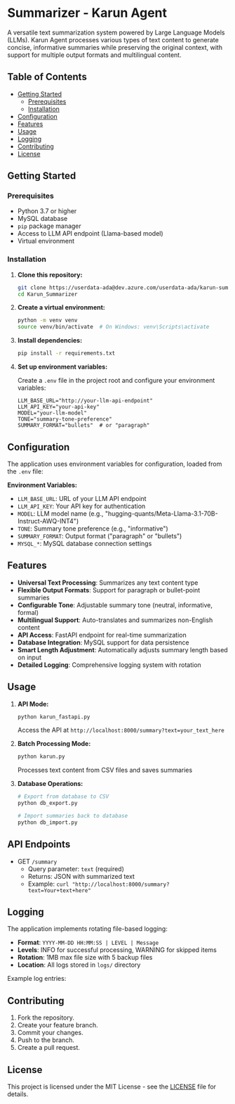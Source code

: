 # Summarizer - Karun Agent

A versatile text summarization system powered by Large Language Models (LLMs). Karun Agent processes various types of text content to generate concise, informative summaries while preserving the original context, with support for multiple output formats and multilingual content.

## Table of Contents

- [Getting Started](#getting-started)
  - [Prerequisites](#prerequisites)
  - [Installation](#installation)
- [Configuration](#configuration)
- [Features](#features)
- [Usage](#usage)
- [Logging](#logging)
- [Contributing](#contributing)
- [License](#license)

## Getting Started

### Prerequisites

- Python 3.7 or higher
- MySQL database
- `pip` package manager
- Access to LLM API endpoint (Llama-based model)
- Virtual environment

### Installation

1. **Clone this repository:**

   ```bash
   git clone https://userdata-ada@dev.azure.com/userdata-ada/karun-summarizer/_git/karun-summarizer
   cd Karun_Summarizer
   ```

2. **Create a virtual environment:**

   ```bash
   python -m venv venv
   source venv/bin/activate  # On Windows: venv\Scripts\activate
   ```

3. **Install dependencies:**

   ```bash
   pip install -r requirements.txt
   ```

4. **Set up environment variables:**

   Create a `.env` file in the project root and configure your environment variables:

   ```properties
   LLM_BASE_URL="http://your-llm-api-endpoint"
   LLM_API_KEY="your-api-key"
   MODEL="your-llm-model"
   TONE="summary-tone-preference"
   SUMMARY_FORMAT="bullets"  # or "paragraph"
   ```

## Configuration

The application uses environment variables for configuration, loaded from the `.env` file:

**Environment Variables:**

- `LLM_BASE_URL`: URL of your LLM API endpoint
- `LLM_API_KEY`: Your API key for authentication
- `MODEL`: LLM model name (e.g., "hugging-quants/Meta-Llama-3.1-70B-Instruct-AWQ-INT4")
- `TONE`: Summary tone preference (e.g., "informative")
- `SUMMARY_FORMAT`: Output format ("paragraph" or "bullets")
- `MYSQL_*`: MySQL database connection settings

## Features

- **Universal Text Processing**: Summarizes any text content type
- **Flexible Output Formats**: Support for paragraph or bullet-point summaries
- **Configurable Tone**: Adjustable summary tone (neutral, informative, formal)
- **Multilingual Support**: Auto-translates and summarizes non-English content
- **API Access**: FastAPI endpoint for real-time summarization
- **Database Integration**: MySQL support for data persistence
- **Smart Length Adjustment**: Automatically adjusts summary length based on input
- **Detailed Logging**: Comprehensive logging system with rotation

## Usage

1. **API Mode:**

   ```bash
   python karun_fastapi.py
   ```

   Access the API at `http://localhost:8000/summary?text=your_text_here`

2. **Batch Processing Mode:**

   ```bash
   python karun.py
   ```

   Processes text content from CSV files and saves summaries

3. **Database Operations:**

   ```bash
   # Export from database to CSV
   python db_export.py
   
   # Import summaries back to database
   python db_import.py
   ```

## API Endpoints

- GET `/summary`
  - Query parameter: `text` (required)
  - Returns: JSON with summarized text
  - Example: `curl "http://localhost:8000/summary?text=Your+text+here"`

## Logging

The application implements rotating file-based logging:

- **Format**: `YYYY-MM-DD HH:MM:SS | LEVEL | Message`
- **Levels**: INFO for successful processing, WARNING for skipped items
- **Rotation**: 1MB max file size with 5 backup files
- **Location**: All logs stored in `logs/` directory

Example log entries:

## Contributing

1. Fork the repository.
2. Create your feature branch.
3. Commit your changes.
4. Push to the branch.
5. Create a pull request.

## License

This project is licensed under the MIT License - see the [LICENSE](LICENSE) file for details.
